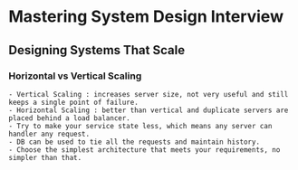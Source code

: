 # Mastering System Design Interview

## Designing Systems That Scale

### Horizontal vs Vertical Scaling
    - Vertical Scaling : increases server size, not very useful and still keeps a single point of failure.
    - Horizontal Scaling : better than vertical and duplicate servers are placed behind a load balancer.
    - Try to make your service state less, which means any server can handler any request. 
    - DB can be used to tie all the requests and maintain history.
    - Choose the simplest architecture that meets your requirements, no simpler than that.

### 
    